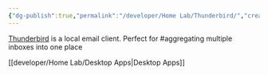 ```yaml
---
{"dg-publish":true,"permalink":"/developer/Home Lab/Thunderbird/","created":"2024-03-13T20:41:32.972-05:00","updated":"2024-03-14T21:56:27.000-05:00"}
---
```


[Thunderbird](https://www.thunderbird.net/en-US/) is a local email client. Perfect for #aggregating multiple inboxes into one place

[[developer/Home Lab/Desktop Apps\|Desktop Apps]]